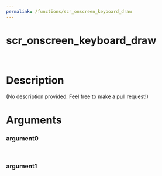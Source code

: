 ```yaml
---
permalink: /functions/scr_onscreen_keyboard_draw
---
```

# scr_onscreen_keyboard_draw  
&nbsp;  
# Description  
(No description provided. Feel free to make a pull request!) 
&nbsp;  
# Arguments
### argument0

&nbsp;    
### argument1

&nbsp;    


